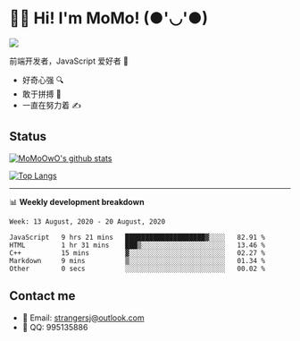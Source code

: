# 👨‍🎓 Hi! I'm MoMo! (●'◡'●)

[![](https://img.shields.io/badge/-@MoMoOwO-%23181717?style=flat-square&logo=github)](https://github.com/MoMoOwO)

前端开发者，JavaScript 爱好者 💖
- 好奇心强 🔍
- 敢于拼搏 💪
- 一直在努力着 ✍

## Status

[![MoMoOwO's github stats](https://github-readme-stats.vercel.app/api?username=MoMoOwO&show_icons=true&theme=tokyonight)](https://github.com/MoMoOwO)

[![Top Langs](https://github-readme-stats.vercel.app/api/top-langs/?username=MoMoOwO&layout=compact&theme=tokyonight)](https://github.com/MoMoOwO)

---

📊 **Weekly development breakdown**

<!--START_SECTION:waka-->
```text
Week: 13 August, 2020 - 20 August, 2020

JavaScript   9 hrs 21 mins   ████████████████████▓░░░░   82.91 % 
HTML         1 hr 31 mins    ███▒░░░░░░░░░░░░░░░░░░░░░   13.46 % 
C++          15 mins         ▓░░░░░░░░░░░░░░░░░░░░░░░░   02.27 % 
Markdown     9 mins          ▒░░░░░░░░░░░░░░░░░░░░░░░░   01.34 % 
Other        0 secs          ░░░░░░░░░░░░░░░░░░░░░░░░░   00.02 % 
```
<!--END_SECTION:waka-->

## Contact me

- 📧 Email: strangersj@outlook.com
- 🐧 QQ: 995135886
